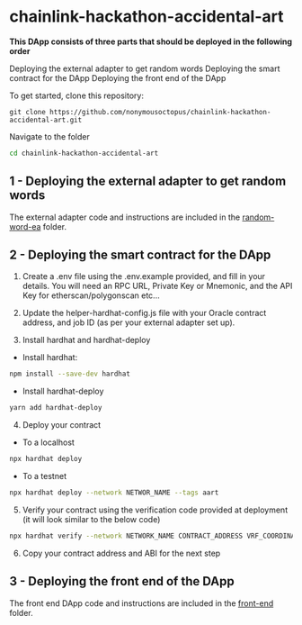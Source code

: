 # chainlink-hackathon-accidental-art

**This DApp consists of three parts that should be deployed in the following order**

Deploying the external adapter to get random words
Deploying the smart contract for the DApp
Deploying the front end of the DApp

To get started, clone this repository:

```git
git clone https://github.com/nonymousoctopus/chainlink-hackathon-accidental-art.git
```

Navigate to the folder

```bash
cd chainlink-hackathon-accidental-art
```

## 1 - Deploying the external adapter to get random words

The external adapter code and instructions are included in the [random-word-ea](https://github.com/nonymousoctopus/chainlink-hackathon-accidental-art/tree/main/random-word-ea) folder. 

## 2 - Deploying the smart contract for the DApp

1. Create a .env file using the .env.example provided, and fill in your details. You will need an RPC URL, Private Key or Mnemonic, and the API Key for etherscan/polygonscan etc...

2. Update the helper-hardhat-config.js file with your Oracle contract address, and job ID (as per your external adapter set up).

3. Install hardhat and hardhat-deploy

* Install hardhat:

```bash
npm install --save-dev hardhat
```

* Install hardhat-deploy

```bash
yarn add hardhat-deploy
```

4. Deploy your contract 

* To a localhost

```bash
npx hardhat deploy
```

* To a testnet

```bash
npx hardhat deploy --network NETWOR_NAME --tags aart
```

5. Verify your contract using the verification code provided at deployment (it will look similar to the below code)

```bash
npx hardhat verify --network NETWORK_NAME CONTRACT_ADDRESS VRF_COORDINATOR_ADDRESS LINK_TOKEN_ADDRESS KEY_HASH FEE ORACLE_ADDRESS JOB_ID
```

6. Copy your contract address and ABI for the next step

## 3 - Deploying the front end of the DApp

The front end DApp code and instructions are included in the [front-end](https://github.com/nonymousoctopus/chainlink-hackathon-accidental-art/tree/main/front-end) folder.